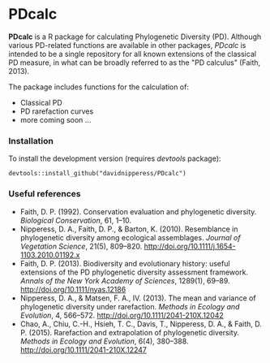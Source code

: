 # PDcalc
**PDcalc** is a R package for calculating Phylogenetic Diversity (PD). Although various PD-related functions are available in other packages, *PDcalc* is intended to be a single repository for all known extensions of the classical PD measure, in what can be broadly referred to as the "PD calculus" (Faith, 2013).

The package includes functions for the calculation of:

  * Classical PD
  * PD rarefaction curves
  * more coming soon ...
  
### Installation

To install the development version (requires *devtools* package):

```
devtools::install_github("davidnipperess/PDcalc")
```

### Useful references
  * Faith, D. P. (1992). Conservation evaluation and phylogenetic diversity. *Biological Conservation*, 61, 1–10.
  * Nipperess, D. A., Faith, D. P., & Barton, K. (2010). Resemblance in phylogenetic diversity among ecological assemblages. *Journal of Vegetation Science*, 21(5), 809–820. http://doi.org/10.1111/j.1654-1103.2010.01192.x
  * Faith, D. P. (2013). Biodiversity and evolutionary history: useful extensions of the PD phylogenetic diversity assessment framework. *Annals of the New York Academy of Sciences*, 1289(1), 69–89. http://doi.org/10.1111/nyas.12186
  * Nipperess, D. A., & Matsen, F. A., IV. (2013). The mean and variance of phylogenetic diversity under rarefaction. *Methods in Ecology and Evolution*, 4, 566–572. http://doi.org/10.1111/2041-210X.12042
  * Chao, A., Chiu, C.-H., Hsieh, T. C., Davis, T., Nipperess, D. A., & Faith, D. P. (2015). Rarefaction and extrapolation of phylogenetic diversity. *Methods in Ecology and Evolution*, 6(4), 380–388. http://doi.org/10.1111/2041-210X.12247